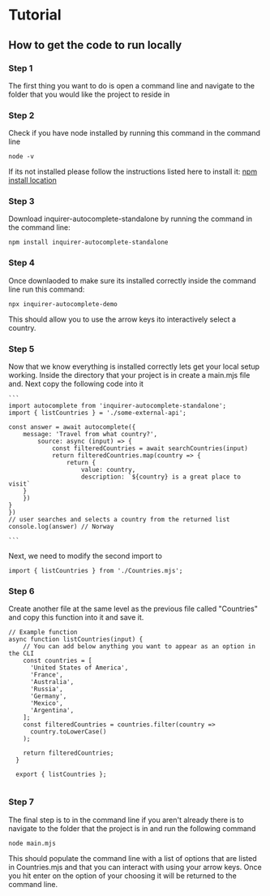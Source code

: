# Tutorial 

## How to get the code to run locally 

### Step 1

The first thing you want to do is open a command line and navigate to the folder that you would like the project to reside in 

### Step 2

Check if you have node installed by running this command in the command line

    node -v 

If its not installed please follow the instructions listed here to install it: [npm install location](https://github.com/nvm-sh/nvm)

### Step 3

Download inquirer-autocomplete-standalone by running the command in the command line:

    npm install inquirer-autocomplete-standalone

### Step 4

Once downlaoded to make sure its installed correctly inside the command line run this command: 

    
    npx inquirer-autocomplete-demo

This should allow you to use the arrow keys ito interactively select a country. 

### Step 5

Now that we know everything is installed correctly lets get your local setup working. Inside the directory that your project is in create a main.mjs file and. Next copy the following code into it 

    ```
    import autocomplete from 'inquirer-autocomplete-standalone';
    import { listCountries } = './some-external-api';

    const answer = await autocomplete({
        message: 'Travel from what country?',
            source: async (input) => {
                const filteredCountries = await searchCountries(input)
                return filteredCountries.map(country => {
                    return {
                        value: country,
                        description: `${country} is a great place to visit`
        }
        })
    }
    })
    // user searches and selects a country from the returned list
    console.log(answer) // Norway

    ```

Next, we need to modify the second import to

    import { listCountries } from './Countries.mjs';

### Step 6

Create another file at the same level as the previous file called "Countries" and copy this function into it and save it. 

```  
// Example function 
async function listCountries(input) {
    // You can add below anything you want to appear as an option in the CLI
    const countries = [
      'United States of America',
      'France',
      'Australia',
      'Russia',
      'Germany',
      'Mexico',
      'Argentina',
    ];
    const filteredCountries = countries.filter(country =>
      country.toLowerCase()
    );
  
    return filteredCountries;
  }
  
  export { listCountries };
  
  ```

### Step 7

The final step is to in the command line if you aren't already there is to navigate to the folder that the project is in and run the following command

    node main.mjs 

This should populate the command line with a list of options that are listed in Countries.mjs and that you can interact with using your arrow keys. Once you hit enter on the option of your choosing it will be returned to the command line. 
